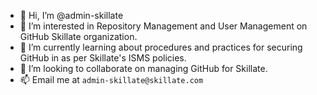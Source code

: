 - 👋 Hi, I’m @admin-skillate
- 👀 I’m interested in Repository Management and User Management on GitHub Skillate organization.
- 🌱 I’m currently learning about procedures and practices for securing GitHub in as per Skillate's ISMS policies.
- 💞️ I’m looking to collaborate on managing GitHub for Skillate.
- 📫 Email me at `admin-skillate@skillate.com`

<!---
admin-skillate/admin-skillate is a ✨ special ✨ repository because its `README.md` (this file) appears on your GitHub profile.
You can click the Preview link to take a look at your changes.
--->
